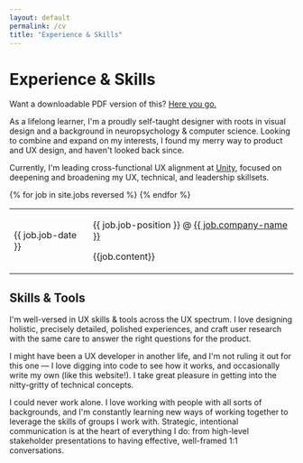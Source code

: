 ```yaml
---
layout: default
permalink: /cv
title: "Experience & Skills"
---
```


# Experience & Skills

<p class="subtle-text"> Want a downloadable PDF version of this? <a href="./assets/CV_weiweilin.pdf" target="_blank" class="subtle-text">Here you go.</a></p>

As a lifelong learner, I'm a proudly self-taught designer with roots in visual design and a background in neuropsychology & computer science. Looking to combine and expand on my interests, I found my merry way to product and UX design, and haven't looked back since.

Currently, I'm leading cross-functional UX alignment at [Unity](https://unity.com/), focused on deepening and broadening my UX, technical, and leadership skillsets.

<table class="CV">
        <tbody>
            {% for job in site.jobs reversed %}
            <tr>
                <td class="CV-table-date">
                    <p class="position-headers">{{ job.job-date }}</p>
                </td>
                <td class="CV-table">
                    <p class="position-headers">{{ job.job-position }} @ <a href= "{{ job.company-url }}"> {{ job.company-name }} </a></p>
                    <p class="position-responsibilities"> {{job.content}} </p>
                </td>
            </tr>
            {% endfor %}
        </tbody>
</table>

## Skills & Tools

I'm well-versed in UX skills & tools across the UX spectrum. I love designing holistic, precisely detailed, polished experiences, and craft user research with the same care to answer the right questions for the product.

I might have been a UX developer in another life, and I'm not ruling it out for this one &mdash; I love digging into code to see how it works, and occasionally write my own (like this website!). I take great pleasure in getting into the nitty-gritty of technical concepts.

I could never work alone. I love working with people with all sorts of backgrounds, and I'm constantly learning new ways of working together to leverage the skills of groups I work with. Strategic, intentional communication is at the heart of everything I do: from high-level stakeholder presentations to having effective, well-framed 1:1 conversations.